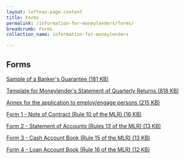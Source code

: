 ```yaml
---
layout: leftnav-page-content
title: Forms
permalink: /information-for-moneylenders/forms/
breadcrumb: Forms
collection_name: information-for-moneylenders

---
```


Forms
---
[Sample of a Banker's Guarantee (181 KB)](/files/BANKERSGUARANTEEFORMAT_01082017.pdf)

[Template for Moneylender's Statement of Quarterly Returns (818 KB)](/files/CopyofMoneylender_Returns(version22)(14Jan2016).xls)

[Annex for the application to employ/engage persons (215 KB)](/files/EDC_revisedannexA_02082017.pdf)

[Form 1 - Note of Contract (Rule 10 of the MLR) (16 KB)](/files/Form1-NoteofContract(Rule10oftheMLR).docx)

[Form 2 - Statement of Accounts (Rules 13 of the MLR) (13 KB)](/files/Form2-StatementofAccounts(Rule13oftheMLR).xlsx)

[Form 3 - Cash Account Book (Rule 15 of the MLR) (13 KB)](/files/Form3-CashAccountBook(Rule15oftheMLR).docx)

[Form 4 - Loan Account Book (Rule 16 of the MLR) (12 KB)](/files/Form4-LoanAccountBook(Rule16oftheMLR).docx)
